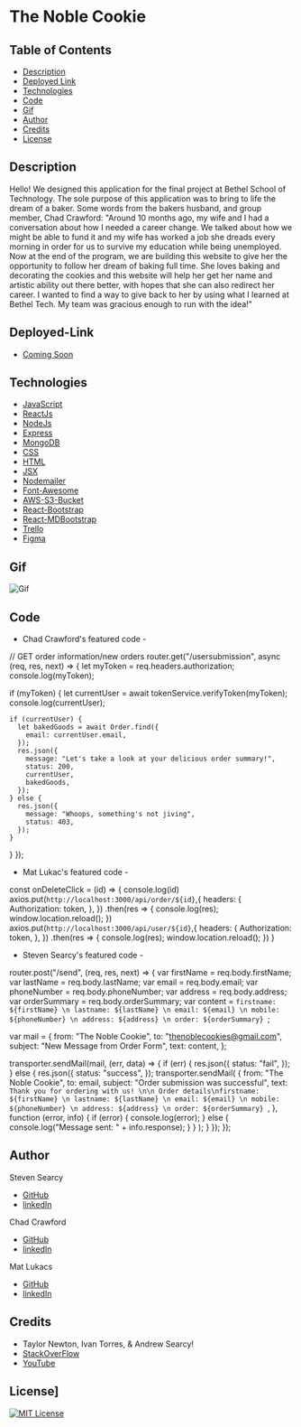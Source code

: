 # The Noble Cookie

## Table of Contents

- [Description](#Description)
- [Deployed Link](#Deployed-Link)
- [Technologies](#Technologies)
- [Code](#Code)
- [Gif](#Gif)
- [Author](#Author)
- [Credits](#Credits)
- [License](#License)

## Description

Hello! We designed this application for the final project at Bethel School of Technology. The sole purpose of this application was to bring to life the dream of a baker.
Some words from the bakers husband, and group member, Chad Crawford:
"Around 10 months ago, my wife and I had a conversation about how I needed a career change.  We talked about how we might be able to fund it and my wife has worked a job she dreads every morning in order for us to survive my education while being unemployed.  Now at the end of the program, we are building this website to give her the opportunity to follow her dream of baking full time.  She loves baking and decorating the cookies and this website will help her get her name and artistic ability out there better, with hopes that she can also redirect her career.  I wanted to find a way to give back to her by using what I learned at Bethel Tech.  My team was gracious enough to run with the idea!"

## Deployed-Link

- [Coming Soon](#)

## Technologies

- [JavaScript](https://www.w3schools.com/js/)
- [ReactJs](https://reactjs.org/)
- [NodeJs](https://nodejs.org/)
- [Express](https://expressjs.com/)
- [MongoDB](https://www.mongodb.com/)
- [CSS](https://www.w3schools.com/css/)
- [HTML](https://www.w3schools.com/html/)
- [JSX](https://reactjs.org/docs/introducing-jsx.html)
- [Nodemailer](https://nodemailer.com/about/)
- [Font-Awesome](https://fontawesome.com/)
- [AWS-S3-Bucket](https://aws.amazon.com/s3/)
- [React-Bootstrap](https://react-bootstrap.github.io/)
- [React-MDBootstrap](https://react-bootstrap.github.io/)
- [Trello](https://trello.com/)
- [Figma](https://figma.com/)

## Gif

![Gif](./noblecookie2.gif)

## Code

 - Chad Crawford's featured code -

 // GET order information/new orders
router.get("/usersubmission", async (req, res, next) => {
  let myToken = req.headers.authorization;
  console.log(myToken);

  if (myToken) {
    let currentUser = await tokenService.verifyToken(myToken);
    console.log(currentUser);

    if (currentUser) {
      let bakedGoods = await Order.find({
        email: currentUser.email,
      });
      res.json({
        message: "Let's take a look at your delicious order summary!",
        status: 200,
        currentUser,
        bakedGoods,
      });
    } else {
      res.json({
        message: "Whoops, something's not jiving",
        status: 403,
      });
    }
  }
});

 - Mat Lukac's featured code -

  const onDeleteClick = (id) => {
    console.log(id)
    axios.put(`http://localhost:3000/api/order/${id}`,{
      headers: {
        Authorization: token,
      },
    })
    .then(res => {
      console.log(res);
      window.location.reload();
    }) 
    axios.put(`http://localhost:3000/api/user/${id}`,{
      headers: {
        Authorization: token,
      },
    })
    .then(res => {
      console.log(res);
      window.location.reload();
    })
  }

 - Steven Searcy's featured code -

router.post("/send", (req, res, next) => {
  var firstName = req.body.firstName;
  var lastName = req.body.lastName;
  var email = req.body.email;
  var phoneNumber = req.body.phoneNumber;
  var address = req.body.address;
  var orderSummary = req.body.orderSummary;
  var content = `firstname: ${firstName} \n lastname: ${lastName} \n email: ${email} \n mobile: ${phoneNumber} \n address: ${address} \n order: ${orderSummary} `;

  var mail = {
    from: "The Noble Cookie",
    to: "thenoblecookies@gmail.com",
    subject: "New Message from Order Form",
    text: content,
  };

  transporter.sendMail(mail, (err, data) => {
    if (err) {
      res.json({
        status: "fail",
      });
    } else {
      res.json({
        status: "success",
      });
      transporter.sendMail(
        {
          from: "The Noble Cookie",
          to: email,
          subject: "Order submission was successful",
          text: `Thank you for ordering with us! \n\n Order details\nfirstname: ${firstName} \n lastname: ${lastName} \n email: ${email} \n mobile: ${phoneNumber} \n address: ${address} \n order: ${orderSummary} `,
        },
        function (error, info) {
          if (error) {
            console.log(error);
          } else {
            console.log("Message sent: " + info.response);
          }
        }
      );
    }
  });
});

## Author

Steven Searcy

- [GitHub](https://github.com/stevenaaronsearcy)
- [linkedIn](https://www.linkedin.com/in/stevenasearcy/)

Chad Crawford

- [GitHub](https://github.com/ckcrawford)
- [linkedIn](www.linkedin.com/in/chad-crawford-olddognewtricks)

Mat Lukacs

- [GitHub](https://github.com/MathewLukacs)
- [linkedIn](https://www.linkedin.com/in/mathew-lukacs-85a40aa9/)

## Credits

- Taylor Newton, Ivan Torres, & Andrew Searcy!
- [StackOverFlow](https://stackoverflow.com/)
- [YouTube](https://youtube.com/)

## License]

[![MIT License](https://img.shields.io/badge/License-MIT-blue.svg)](https://www.mit.edu/~amini/LICENSE.md)
